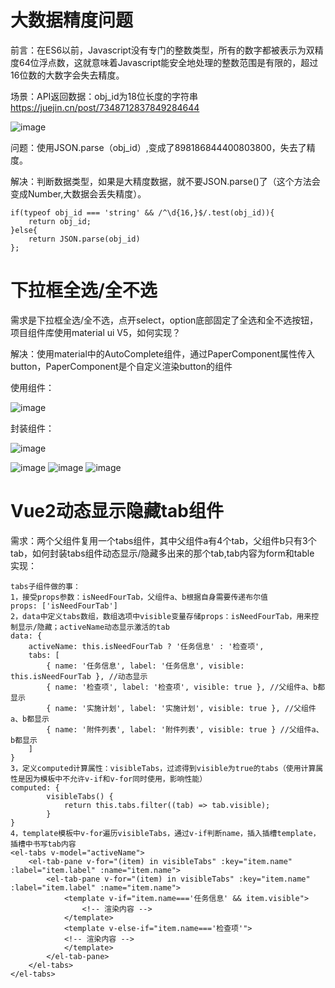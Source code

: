 # 大数据精度问题  
前言：在ES6以前，Javascript没有专门的整数类型，所有的数字都被表示为双精度64位浮点数，这就意味着Javascript能安全地处理的整数范围是有限的，超过16位数的大数字会失去精度。

场景：API返回数据：obj_id为18位长度的字符串   https://juejin.cn/post/7348712837849284644

![image](https://github.com/Lujinghui1234/Coding-Common-Error/assets/109168485/d08c40e2-15de-4fb3-ba48-6a3f01b1e967)

问题：使用JSON.parse（obj_id）,变成了898186844400803800，失去了精度。

解决：判断数据类型，如果是大精度数据，就不要JSON.parse()了（这个方法会变成Number,大数据会丢失精度）。
```
if(typeof obj_id === 'string' && /^\d{16,}$/.test(obj_id)){
    return obj_id;
}else{
    return JSON.parse(obj_id)
};
```
# 下拉框全选/全不选
需求是下拉框全选/全不选，点开select，option底部固定了全选和全不选按钮，项目组件库使用material ui V5，如何实现？

解决：使用material中的AutoComplete组件，通过PaperComponent属性传入button，PaperComponent是个自定义渲染button的组件

使用组件：

![image](https://github.com/Lujinghui1234/Coding-Difffculties/assets/109168485/87faa35b-beea-416e-a9c4-d76b9635a3fb)


封装组件：

![image](https://github.com/Lujinghui1234/Coding-Difffculties/assets/109168485/6b2d67fe-5319-4476-9ee7-098ccc7f596d)

![image](https://github.com/Lujinghui1234/Coding-Difffculties/assets/109168485/5aee9007-5245-4d61-99a8-f99ef17c0369)
![image](https://github.com/Lujinghui1234/Coding-Difffculties/assets/109168485/c4499e72-de97-4936-b6c1-2d21c4f3d0cb)
![image](https://github.com/Lujinghui1234/Coding-Difffculties/assets/109168485/7222196c-0c97-4acc-b1c1-88db0a6ef3e7)

# Vue2动态显示隐藏tab组件
需求：两个父组件复用一个tabs组件，其中父组件a有4个tab，父组件b只有3个tab，如何封装tabs组件动态显示/隐藏多出来的那个tab,tab内容为form和table
实现：
```
tabs子组件做的事：
1，接受props参数：isNeedFourTab，父组件a、b根据自身需要传递布尔值
props: ['isNeedFourTab']
2，data中定义tabs数组，数组选项中visible变量存储props：isNeedFourTab，用来控制显示/隐藏；activeName动态显示激活的tab
data: {
    activeName: this.isNeedFourTab ? '任务信息' : '检查项',
    tabs: [
        { name: '任务信息', label: '任务信息', visible: this.isNeedFourTab }, //动态显示
        { name: '检查项', label: '检查项', visible: true }, //父组件a、b都显示
        { name: '实施计划', label: '实施计划', visible: true }, //父组件a、b都显示
        { name: '附件列表', label: '附件列表', visible: true } //父组件a、b都显示
    ]
}
3，定义computed计算属性：visibleTabs，过滤得到visible为true的tabs（使用计算属性是因为模板中不允许v-if和v-for同时使用，影响性能）
computed: {
		visibleTabs() {
			return this.tabs.filter((tab) => tab.visible);
		}
}
4，template模板中v-for遍历visibleTabs，通过v-if判断name，插入插槽template，插槽中书写tab内容
<el-tabs v-model="activeName">
    <el-tab-pane v-for="(item) in visibleTabs" :key="item.name" :label="item.label" :name="item.name">
        <el-tab-pane v-for="(item) in visibleTabs" :key="item.name" :label="item.label" :name="item.name">
			<template v-if="item.name==='任务信息' && item.visible">
				<!-- 渲染内容 -->
			</template>
            <template v-else-if="item.name==='检查项'">
            <!-- 渲染内容 -->
			</template>
        </el-tab-pane>
    </el-tabs>
</el-tabs>

```





